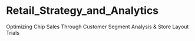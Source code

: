 # Retail_Strategy_and_Analytics
Optimizing Chip Sales Through Customer Segment Analysis &amp; Store Layout Trials
